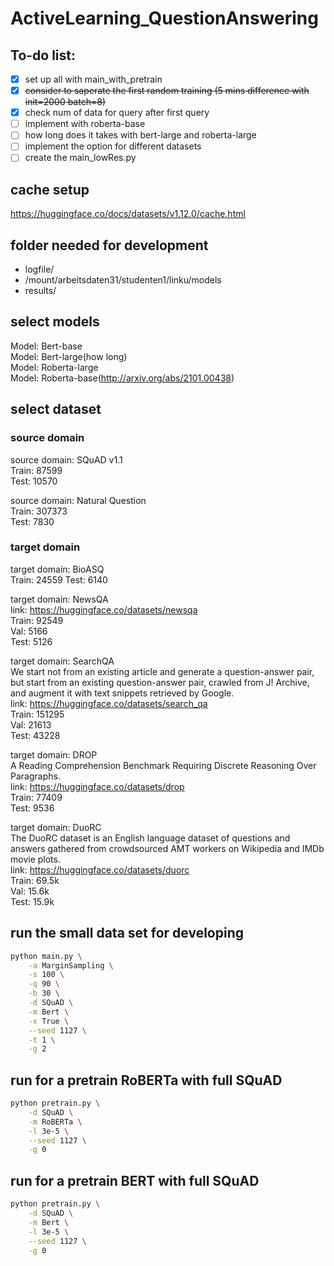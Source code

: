 # ActiveLearning_QuestionAnswering

## To-do list:
- [x] set up all with main_with_pretrain
- [x] ~~consider to saperate the first random training (5 mins difference with init=2000 batch=8)~~
- [x] check num of data for query after first query
- [ ] implement with roberta-base
- [ ] how long does it takes with bert-large and roberta-large
- [ ] implement the option for different datasets
- [ ] create the main_lowRes.py

## cache setup

https://huggingface.co/docs/datasets/v1.12.0/cache.html

## folder needed for development

- logfile/
- /mount/arbeitsdaten31/studenten1/linku/models
- results/

## select models
Model: Bert-base  
Model: Bert-large(how long)  
Model: Roberta-large  
Model: Roberta-base(http://arxiv.org/abs/2101.00438)

## select dataset

### source domain

source domain: SQuAD v1.1  
Train: 87599  
Test: 10570  

source domain: Natural Question  
Train: 307373  
Test: 7830  

### target domain

target domain: BioASQ  
Train: 24559
Test: 6140  

target domain: NewsQA  
link: https://huggingface.co/datasets/newsqa  
Train: 92549  
Val: 5166  
Test: 5126  

target domain: SearchQA  
We start not from an existing article and generate a question-answer pair, but start from an existing question-answer pair, crawled from J! Archive, and augment it with text snippets retrieved by Google.  
link: https://huggingface.co/datasets/search_qa  
Train: 151295  
Val: 21613  
Test: 43228  

target domain: DROP  
A Reading Comprehension Benchmark Requiring Discrete Reasoning Over Paragraphs.  
link: https://huggingface.co/datasets/drop  
Train: 77409  
Test: 9536  

target domain: DuoRC  
The DuoRC dataset is an English language dataset of questions and answers gathered from crowdsourced AMT workers on Wikipedia and IMDb movie plots.  
link: https://huggingface.co/datasets/duorc  
Train: 69.5k  
Val: 15.6k  
Test: 15.9k  

## run the small data set for developing
``` bash
python main.py \
    -a MarginSampling \
    -s 100 \
    -q 90 \
    -b 30 \
    -d SQuAD \
    -m Bert \
    -x True \
    --seed 1127 \
    -t 1 \
    -g 2
```

## run for a pretrain RoBERTa with full SQuAD
```bash
python pretrain.py \
    -d SQuAD \
    -m RoBERTa \
    -l 3e-5 \
    --seed 1127 \
    -g 0
```

## run for a pretrain BERT with full SQuAD
```bash
python pretrain.py \
    -d SQuAD \
    -m Bert \
    -l 3e-5 \
    --seed 1127 \
    -g 0
```
